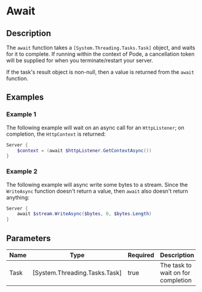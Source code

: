 # Await

## Description

The `await` function takes a `[System.Threading.Tasks.Task]` object, and waits for it to complete. If running within the context of Pode, a cancellation token will be supplied for when you terminate/restart your server.

If the task's result object is non-null, then a value is returned from the `await` function.

## Examples

### Example 1

The following example will wait on an async call for an `HttpListener`; on completion, the `HttpContext` is returned:

```powershell
Server {
    $context = (await $httpListener.GetContextAsync())
}
```

### Example 2

The following example will async write some bytes to a stream. Since the `WriteAsync` function doesn't return a value, then `await` also doesn't return anything:

```powershell
Server {
    await $stream.WriteAsync($bytes, 0, $bytes.Length)
}
```

## Parameters

| Name | Type | Required | Description | Default |
| ---- | ---- | -------- | ----------- | ------- |
| Task | [System.Threading.Tasks.Task] | true | The task to wait on for completion | null |
